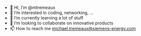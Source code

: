 - 👋 Hi, I’m @mtremeaux
- 👀 I’m interested in coding, networking, ...
- 🌱 I’m currently learning a lot of stuff
- 💞️ I’m looking to collaborate on innovative products
- 📫 How to reach me michael.tremeaux@siemens-energy.com

<!---
mtremeaux/mtremeaux is a ✨ special ✨ repository because its `README.md` (this file) appears on your GitHub profile.
You can click the Preview link to take a look at your changes.
--->

